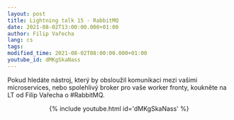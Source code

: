 ```yaml
---
layout: post
title: Lightning talk 15 - RabbitMQ
date: 2021-08-02T13:00:00.000+01:00
author: Filip Vařecha
lang: cs
tags:
modified_time: 2021-08-02T08:00:00.000+01:00
youtube_id: dMKgSkaNass
---
```

Pokud  hledáte nástroj, který by obsloužil komunikaci mezi vašimi microservices, nebo spolehlivý broker pro vaše worker fronty, koukněte na LT od Filip Vařecha o #RabbitMQ.
<center>
{% include youtube.html id='dMKgSkaNass' %}
</center>


